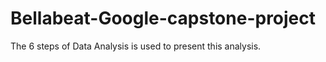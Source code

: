 # Bellabeat-Google-capstone-project
 The 6 steps of Data Analysis is used to present this analysis.
